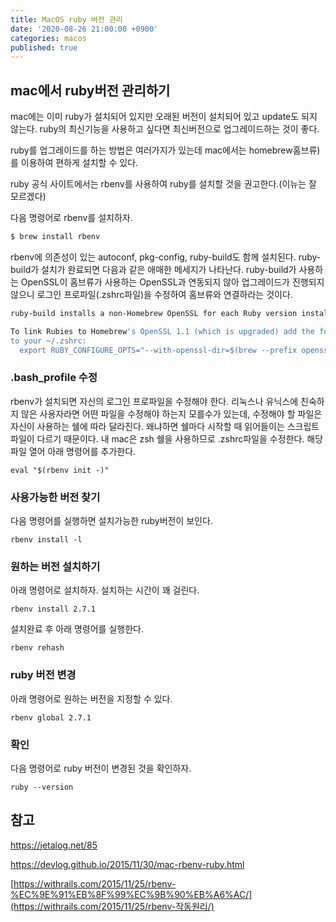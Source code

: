 ```yaml
---
title: MacOS ruby 버전 관리
date: '2020-08-26 21:00:00 +0900'
categories: macos
published: true
---
```


## mac에서 ruby버전 관리하기

mac에는 이미 ruby가 설치되어 있지만 오래된 버전이 설치되어 있고 update도 되지 않는다. ruby의 최신기능을 사용하고 싶다면 최신버전으로 업그레이드하는 것이 좋다.

ruby를 업그레이드를 하는 방법은 여러가지가 있는데 mac에서는 homebrew홈브류)를 이용하여 편하게 설치할 수 있다.

ruby 공식 사이트에서는 rbenv를 사용하여 ruby를 설치할 것을 권고한다.(이뉴는 잘 모르겠다)

다음 명령어로 rbenv를 설치하자. 

```bash
$ brew install rbenv
```

rbenv에 의존성이 있는 autoconf, pkg-config, ruby-build도 함께 설치된다. ruby-build가 설치가 완료되면 다음과 같은 애매한 메세지가 나타난다. ruby-build가 사용하는 OpenSSL이 홈브류가 사용하는 OpenSSL과 연동되지 않아 업그레이드가 진행되지 않으니 로그인 프로파일(.zshrc파일)을 수정하여 홈브류와 연결하라는 것이다.

```bash
ruby-build installs a non-Homebrew OpenSSL for each Ruby version installed and these are never upgraded.

To link Rubies to Homebrew's OpenSSL 1.1 (which is upgraded) add the following
to your ~/.zshrc:
  export RUBY_CONFIGURE_OPTS="--with-openssl-dir=$(brew --prefix openssl@1.1)"
```

### .bash_profile 수정

rbenv가 설치되면 자신의 로그인 프로파일을 수정해야 한다. 리눅스나 유닉스에 친숙하지 않은 사용자라면 어떤 파일을 수정해야 하는지 모를수가 있는데, 수정해야 할 파일은 자신이 사용하는 쉘에 따라 달라진다. 왜냐하면 쉘마다 시작할 때 읽어들이는 스크립트 파일이 다르기 때문이다. 내 mac은 zsh 쉘을 사용하므로 .zshrc파일을 수정한다. 해당 파일 열어 아래 명령어를 추가한다. 

```
eval "$(rbenv init -)"
```

### 사용가능한 버전 찾기 

다음 명령어를 실행하면 설치가능한 ruby버전이 보인다. 

```
rbenv install -l
```

### 원하는 버전 설치하기 

아래 명령어로 설치하자. 설치하는 시간이 꽤 걸린다.

```
rbenv install 2.7.1
```

설치완료 후 아래 명령어를 실행한다. 

```
rbenv rehash
```

### ruby 버전 변경

아래 명령어로 원하는 버전을 지정할 수 있다. 

```
rbenv global 2.7.1
```

### 확인

다음 명령어로 ruby 버전이 변경된 것을 확인하자.

```
ruby --version
```



## 참고

https://jetalog.net/85

https://devlog.github.io/2015/11/30/mac-rbenv-ruby.html

[https://withrails.com/2015/11/25/rbenv-%EC%9E%91%EB%8F%99%EC%9B%90%EB%A6%AC/](https://withrails.com/2015/11/25/rbenv-작동원리/)

